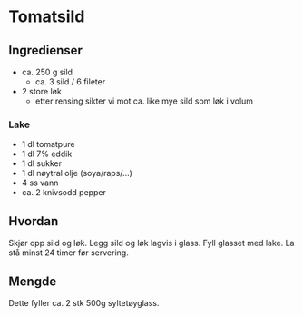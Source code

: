 # Tomatsild

## Ingredienser
 - ca. 250 g sild
   - ca. 3 sild / 6 fileter
 - 2 store løk
   - etter rensing sikter vi mot ca. like mye sild som løk i volum

### Lake
 - 1 dl tomatpure
 - 1 dl 7% eddik
 - 1 dl sukker
 - 1 dl nøytral olje (soya/raps/...)
 - 4 ss vann
 - ca. 2 knivsodd pepper

## Hvordan
Skjør opp sild og løk.
Legg sild og løk lagvis i glass.
Fyll glasset med lake.
La stå minst 24 timer før servering.

## Mengde
Dette fyller ca. 2 stk 500g syltetøyglass.
